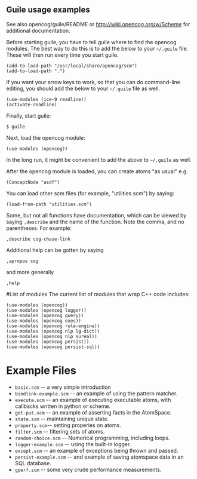 Guile usage examples
--------------------

See also opencog/guile/README or http://wiki.opencog.org/w/Scheme
for additional documentation.

Before starting guile, you have to tell guile where to find the opencog
modules.  The best way to do this is to add the below to your `~/.guile`
file.  These will then run every time you start guile.
```
(add-to-load-path "/usr/local/share/opencog/scm")
(add-to-load-path ".")
```

If you want your arrow keys to work, so that you can do command-line
editing, you should add the below to your `~/.guile` file as well.
```
(use-modules (ice-9 readline))
(activate-readline)
```

Finally, start guile:
```
$ guile
```
Next, load the opencog module:
```
(use-modules (opencog))
```
In the long run, it might be convenient to add the above to `~/.guile`
as well.

After the opencog module is loaded, you can create atoms "as usual" e.g.
```
(ConceptNode "asdf")
```

You can load other scm files (for example, "utilities.scm") by saying:

```
(load-from-path "utilities.scm")
```

Some, but not all functions have documentation, which can be viewed by
saying `,describe` and the name of the function.  Note the comma, and no
parentheses.  For example:
```
,describe cog-chase-link
```
Additional help can be gotten by saying
```
,apropos cog
```
and more generally
```
,help
```

#List of modules
The current list of modules that wrap C++ code includes:
```
(use-modules (opencog))
(use-modules (opencog logger))
(use-modules (opencog query))
(use-modules (opencog exec))
(use-modules (opencog rule-engine))
(use-modules (opencog nlp lg-dict))
(use-modules (opencog nlp sureal))
(use-modules (opencog persist))
(use-modules (opencog persist-sql))
```

# Example Files

* `basic.scm`   -- a very simple introduction
* `bindlink-example.scm` -- an example of using the pattern matcher.
* `execute.scm` -- an example of executing executable atoms, with
                   callbacks written in python or scheme.
* `get-put.scm` -- an example of asserting facts in the AtomSpace.
* `state.scm`   -- maintaining unique state.
* `property.scm`-- setting properies on atoms.
* `filter.scm`  -- filtering sets of atoms.
* `random-choice.scm`  -- Numerical programming, including loops.
* `logger-example.scm` -- using the built-in logger.
* `except.scm`  -- an example of exceptions being thrown and passed.
* `persist-example.scm` -- and example of saving atomspace data in an SQL
                   database.
* `gperf.scm`   -- some very crude performance measurements.
